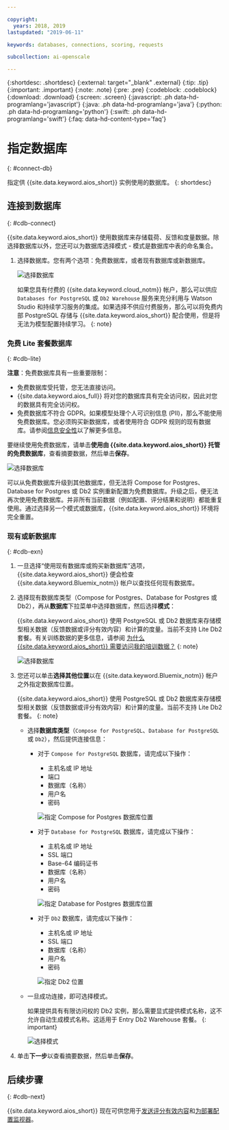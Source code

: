 ```yaml
---

copyright:
  years: 2018, 2019
lastupdated: "2019-06-11"

keywords: databases, connections, scoring, requests

subcollection: ai-openscale

---
```


{:shortdesc: .shortdesc}
{:external: target="_blank" .external}
{:tip: .tip}
{:important: .important}
{:note: .note}
{:pre: .pre}
{:codeblock: .codeblock}
{:download: .download}
{:screen: .screen}
{:javascript: .ph data-hd-programlang='javascript'}
{:java: .ph data-hd-programlang='java'}
{:python: .ph data-hd-programlang='python'}
{:swift: .ph data-hd-programlang='swift'}
{:faq: data-hd-content-type='faq'}

# 指定数据库
{: #connect-db}

指定供 {{site.data.keyword.aios_short}} 实例使用的数据库。
{: shortdesc}

## 连接到数据库
{: #cdb-connect}

{{site.data.keyword.aios_short}} 使用数据库来存储载荷、反馈和度量数据。除选择数据库以外，您还可以为数据库选择模式 - 模式是数据库中表的命名集合。

1.  选择数据库。您有两个选项：免费数据库，或者现有数据库或新数据库。

    ![选择数据库](images/gs-config-database.png)

    如果您具有付费的 {{site.data.keyword.cloud_notm}} 帐户，那么可以供应 `Databases for PostgreSQL` 或 `Db2 Warehouse` 服务来充分利用与 Watson Studio 和持续学习服务的集成。如果选择不供应付费服务，那么可以将免费内部 PostgreSQL 存储与 {{site.data.keyword.aios_short}} 配合使用，但是将无法为模型配置持续学习。
    {: note}

### 免费 Lite 套餐数据库
{: #cdb-lite}

**注意**：免费数据库具有一些重要限制：

- 免费数据库受托管，您无法直接访问。
- {{site.data.keyword.aios_full}} 将对您的数据库具有完全访问权，因此对您的数据具有完全访问权。
- 免费数据库不符合 GDPR。如果模型处理个人可识别信息 (PII)，那么不能使用免费数据库。您必须购买新数据库，或者使用符合 GDPR 规则的现有数据库。请参阅[信息安全性](/docs/services/ai-openscale?topic=ai-openscale-is-ov)以了解更多信息。

要继续使用免费数据库，请单击**使用由 {{site.data.keyword.aios_short}} 托管的免费数据库**，查看摘要数据，然后单击**保存**。

  ![选择数据库](images/gs-config-database2.png)
  
可以从免费数据库升级到其他数据库，但无法将 Compose for Postgres、Database for Postgres 或 Db2 实例重新配置为免费数据库。升级之后，便无法再次使用免费数据库。并非所有当前数据（例如配置、评分结果和说明）都能重复使用。通过选择另一个模式或数据库，{{site.data.keyword.aios_short}} 环境将完全重置。



### 现有或新数据库
{: #cdb-exn}

1.  一旦选择“使用现有数据库或购买新数据库”选项，{{site.data.keyword.aios_short}} 便会检查 {{site.data.keyword.Bluemix_notm}} 帐户以查找任何现有数据库。

1.  选择现有数据库类型（Compose for Postgres、Database for Postgres 或 Db2），再从**数据库**下拉菜单中选择数据库，然后选择**模式**：

    {{site.data.keyword.aios_short}} 使用 PostgreSQL 或 Db2 数据库来存储模型相关数据（反馈数据或评分有效内容）和计算的度量。当前不支持 Lite Db2 套餐。有关训练数据的更多信息，请参阅 [ 为什么 {{site.data.keyword.aios_short}} 需要访问我的培训数据？](/docs/services/ai-openscale?topic=ai-openscale-trainingdata#trainingdata)
    {: note}

    ![选择数据库](images/gs-config-database3.png)

1.  您还可以单击**选择其他位置**以在 {{site.data.keyword.Bluemix_notm}} 帐户之外指定数据库位置。

    {{site.data.keyword.aios_short}} 使用 PostgreSQL 或 Db2 数据库来存储模型相关数据（反馈数据或评分有效内容）和计算的度量。当前不支持 Lite Db2 套餐。
    {: note}

    - 选择**数据库类型**（`Compose for PostgreSQL`、`Database for PostgreSQL` 或 `Db2`），然后提供连接信息：

        - 对于 `Compose for PostgreSQL` 数据库，请完成以下操作：

            - 主机名或 IP 地址
            - 端口
            - 数据库（名称）
            - 用户名
            - 密码

            ![指定 Compose for Postgres 数据库位置](images/db-config-cpostgres.png)

        - 对于 `Database for PostgreSQL` 数据库，请完成以下操作：

            - 主机名或 IP 地址
            - SSL 端口
            - Base-64 编码证书
            - 数据库（名称）
            - 用户名
            - 密码

            ![指定 Database for Postgres 数据库位置](images/db-config-dpostgres.png)

        - 对于 `Db2` 数据库，请完成以下操作：

            - 主机名或 IP 地址
            - SSL 端口
            - 数据库（名称）
            - 用户名
            - 密码

            ![指定 Db2 位置](images/db-config-db2.png)

    - 一旦成功连接，即可选择模式。

      如果提供具有有限访问权的 Db2 实例，那么需要显式提供模式名称，这不允许自动生成模式名称。这适用于 Entry Db2 Warehouse 套餐。
      {: important}

      ![选择模式](images/gs-config-database5.png)

1.  单击**下一步**以查看摘要数据，然后单击**保存**。



## 后续步骤
{: #cdb-next}

{{site.data.keyword.aios_short}} 现在可供您用于[发送评分有效内容](/docs/services/ai-openscale?topic=ai-openscale-connect-db#cdb-score)和[为部署配置监视器](/docs/services/ai-openscale?topic=ai-openscale-mo-config)。
